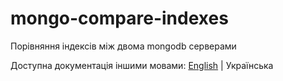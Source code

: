 # mongo-compare-indexes
Порівняння індексів між двома mongodb серверами

Доступна документація іншими мовами: [English](./README.md) | Українська


